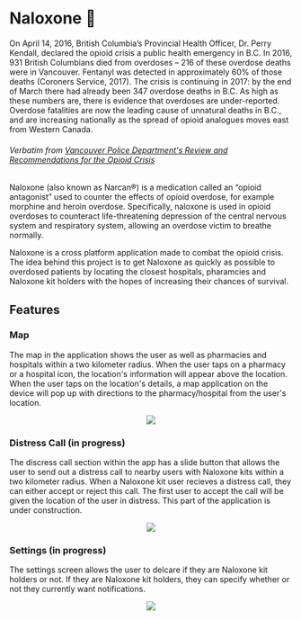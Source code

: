 # Naloxone :hospital: #
On April 14, 2016, British Columbia’s Provincial Health Officer, Dr. Perry Kendall, declared the opioid crisis a public health emergency in B.C. In 2016, 931 British Columbians died from overdoses – 216 of these overdose deaths were in Vancouver. Fentanyl was detected in approximately 60% of those deaths (Coroners Service, 2017). The crisis is continuing in 2017: by the end of March there had already been 347 overdose deaths in B.C. As high as these numbers are, there is evidence that overdoses are under-reported. Overdose fatalities are now the leading cause of unnatural deaths in B.C., and are increasing nationally as the spread of opioid analogues moves east from Western Canada.
###### Verbatim from [Vancouver Police Department's Review and Recommendations for the Opioid Crisis](https://mkduan.github.io/assets/opioid-crisis.pdf) ######

Naloxone (also known as Narcan®) is a medication called an “opioid antagonist” used to counter the effects of opioid overdose, for example morphine and heroin overdose. Specifically, naloxone is used in opioid overdoses to counteract life-threatening depression of the central nervous system and respiratory system, allowing an overdose victim to breathe normally.

Naloxone is a cross platform application made to combat the opioid crisis. The idea behind this project is to get Naloxone as quickly as possible to overdosed patients by locating the closest hospitals, pharamcies and Naloxone kit holders with the hopes of increasing their chances of survival.

## Features ##

### Map ###
The map in the application shows the user as well as pharmacies and hospitals within a two kilometer radius. When the user taps on a pharmacy or a hospital icon, the location's information will appear above the location. When the user taps on the location's details, a map application on the device will pop up with directions to the pharmacy/hospital from the user's location.

<p align="center">
  <img height: "480" width: "270" src="https://mkduan.github.io/assets/projects/naloxonesrc/openmap.gif">
</p>

### Distress Call (in progress) ###
The discress call section within the app has a slide button that allows the user to send out a distress call to nearby users with Naloxone kits within a two kilometer radius. When a Naloxone kit user recieves a distress call, they can either accept or reject this call. The first user to accept the call will be given the location of the user in distress. This part of the application is under construction.

<p align="center">
  <img height: "480" width: "270" src="https://mkduan.github.io/assets/projects/naloxonesrc/distresscall.gif">
</p>

### Settings (in progress) ###
The settings screen allows the user to delcare if they are Naloxone kit holders or not. If they are Naloxone kit holders, they can specify whether or not they currently want notifications.

<p align="center">
  <img height: "480" width: "270" src="https://mkduan.github.io/assets/projects/naloxonesrc/settings.gif">
</p>
